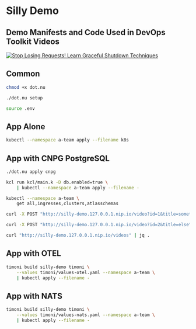 # Silly Demo

## Demo Manifests and Code Used in DevOps Toolkit Videos

[![Stop Losing Requests! Learn Graceful Shutdown Techniques](https://img.youtube.com/vi/eQPYsGrZW_E/0.jpg)](https://youtu.be/eQPYsGrZW_E)

## Common

```sh
chmod +x dot.nu

./dot.nu setup

source .env
```

## App Alone

```sh
kubectl --namespace a-team apply --filename k8s
```

## App with CNPG PostgreSQL

```sh
./dot.nu apply cnpg

kcl run kcl/main.k -D db.enabled=true \
    | kubectl --namespace a-team apply --filename -

kubectl --namespace a-team \
    get all,ingresses,clusters,atlasschemas

curl -X POST "http://silly-demo.127.0.0.1.nip.io/video?id=1&title=something"

curl -X POST "http://silly-demo.127.0.0.1.nip.io/video?id=2&title=else"

curl "http://silly-demo.127.0.0.1.nip.io/videos" | jq .
```

## App with OTEL

```sh
timoni build silly-demo timoni \
    --values timoni/values-otel.yaml --namespace a-team \
    | kubectl apply --filename -
```

## App with NATS

```sh
timoni build silly-demo timoni \
    --values timoni/values-nats.yaml --namespace a-team \
    | kubectl apply --filename -
```
